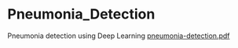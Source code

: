 # Pneumonia_Detection
Pneumonia detection using Deep Learning 
[pneumonia-detection.pdf](https://github.com/sanjeevikumar-kv/Pneumonia_Detection/files/13266758/pneumonia-detection.pdf)
